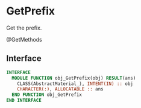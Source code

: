 # GetPrefix

Get the prefix.

<span class="badge badge--secondary"> @GetMethods </span>

## Interface

```fortran
INTERFACE
  MODULE FUNCTION obj_GetPrefix(obj) RESULT(ans)
    CLASS(AbstractMaterial_), INTENT(IN) :: obj
    CHARACTER(:), ALLOCATABLE :: ans
  END FUNCTION obj_GetPrefix
END INTERFACE
```
